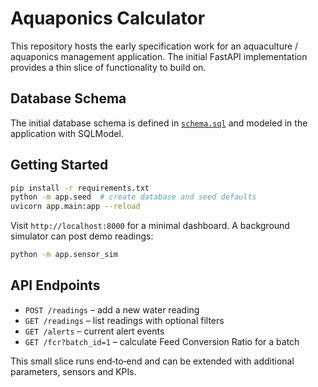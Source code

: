 # Aquaponics Calculator

This repository hosts the early specification work for an aquaculture / aquaponics management application. The initial FastAPI implementation provides a thin slice of functionality to build on.

## Database Schema

The initial database schema is defined in [`schema.sql`](schema.sql) and modeled in the application with SQLModel.

## Getting Started

```bash
pip install -r requirements.txt
python -m app.seed  # create database and seed defaults
uvicorn app.main:app --reload
```

Visit `http://localhost:8000` for a minimal dashboard. A background simulator can post demo readings:

```bash
python -m app.sensor_sim
```

## API Endpoints

- `POST /readings` – add a new water reading
- `GET /readings` – list readings with optional filters
- `GET /alerts` – current alert events
- `GET /fcr?batch_id=1` – calculate Feed Conversion Ratio for a batch

This small slice runs end‑to‑end and can be extended with additional parameters, sensors and KPIs.
